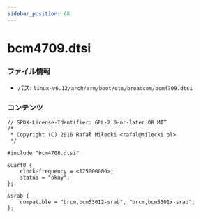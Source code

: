 ```yaml
---
sidebar_position: 68
---
```

# bcm4709.dtsi

### ファイル情報

- パス: `linux-v6.12/arch/arm/boot/dts/broadcom/bcm4709.dtsi`

### コンテンツ

```dtsi
// SPDX-License-Identifier: GPL-2.0-or-later OR MIT
/*
 * Copyright (C) 2016 Rafał Miłecki <rafal@milecki.pl>
 */

#include "bcm4708.dtsi"

&uart0 {
	clock-frequency = <125000000>;
	status = "okay";
};

&srab {
	compatible = "brcm,bcm53012-srab", "brcm,bcm5301x-srab";
};

```
